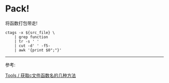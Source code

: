 # Pack!

将函数打包带走!

```shell
ctags -x ${src_file} \
    | grep function
    | tr -s ' '
    | cut -d' ' -f5-
    | awk '{print $0";"}'
```

---

参考:

[Tools / 获取c文件函数名的几种方法](https://zhuanlan.zhihu.com/p/165451452)


